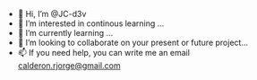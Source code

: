 - 👋 Hi, I’m @JC-d3v
- 👀 I’m interested in continous learning ...
- 🌱 I’m currently learning ...
- 💞️ I’m looking to collaborate on your present or future project...
- 📫 If you need help, you can write me an email [calderon.rjorge@gmail.com](mailto:calderon.rjorge@gmail.com)

<!---
JC-d3v/JC-d3v is a ✨ special ✨ repository because its `README.md` (this file) appears on your GitHub profile.
You can click the Preview link to take a look at your changes.
--->
